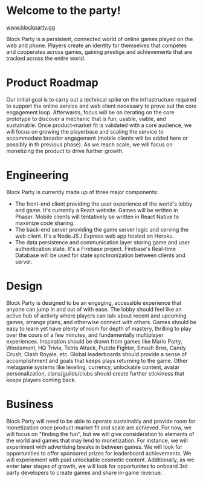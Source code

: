 # Welcome to the party!

www.blockparty.gg

Block Party is a persistent, connected world of online games played on the web and phone. Players create an identity for themselves that competes and cooperates across games, gaining prestige and achievements that are tracked across the entire world.

# Product Roadmap
Our initial goal is to carry out a technical spike on the infrastructure required to support the online service and web client necessary to prove out the core engagement loop. Afterwards, focus will be on iterating on the core prototype to discover a mechanic that is fun, usable, viable, and sustainable. Once product-market fit is validated with a core audience, we will focus on growing the playerbase and scaling the service to accommodate broader engagement (mobile clients will be added here or possibly in th previous phase). As we reach scale, we will focus on monetizing the product to drive further growth.

# Engineering
Block Party is currently made up of three major components:
* The front-end client providing the user experience of the world's lobby and game. It's currently a React website. Games will be written in Phaser. Mobile clients will tentatively be written in React Native to maximize code sharing.
* The back-end server providing the game server logic and serving the web client. It's a Node.JS / Express web app hosted on Heroku.
* The data persistence and communication layer storing game and user authentication state. It's a Firebase project. Firebase's Real-time Database will be used for state synchronization between clients and server.

# Design
Block Party is designed to be an engaging, accessible experience that anyone can jump in and out of with ease. The lobby should feel like an active hub of activity where players can talk about recent and upcoming games, arrange plans, and otherwise connect with others. Games should be easy to learn yet have plenty of room for depth of mastery, thrilling to play over the cours of a few minutes, and fundamentally multiplayer experiences. Inspiration should be drawn from games like Mario Party, Wordament, HQ Trivia, Tetris Attack, Puzzle Fighter, Smash Bros, Candy Crush, Clash Royale, etc. Global leaderboards should provide a sense of accomplishment and goals that keeps plays returning to the game. Other metagame systems like leveling, currency, unlockable content, avatar personalization, clans/guilds/clubs should create further stickiness that keeps players coming back.

# Business
Block Party will need to be able to operate sustainably and provide room for monetization once product-market fit and scale are achieved. For now, we will focus on "finding the fun", but we will give consideration to elements of the world and games that may lend to monetization. For instance, we will experiment with advertising breaks in between games. We will look for opportunities to offer sponsored prizes for leaderboard achievements. We will experiement with paid unlockable cosmetic content. Additionally, as we enter later stages of growth, we will look for opportunites to onboard 3rd party developers to create games and share in-game revenue.
